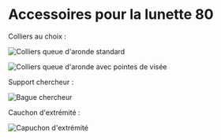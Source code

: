 # Accessoires pour la lunette 80

Colliers au choix :

![Colliers queue d'aronde standard](./Collier_queue_d_aronde.jpg)

![Colliers queue d'aronde avec pointes de visée](./Collier_queue_d_aronde_pointes.jpg)

Support chercheur :

![Bague chercheur](./Bague_Chercheur_v2.jpg)

Cauchon d'extrémité :

![Capuchon d'extrémité](./Capuchon_v3.jpg)

